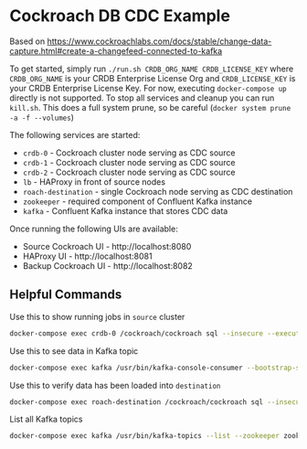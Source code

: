# Cockroach DB CDC Example

Based on https://www.cockroachlabs.com/docs/stable/change-data-capture.html#create-a-changefeed-connected-to-kafka

To get started, simply run `./run.sh CRDB_ORG_NAME CRDB_LICENSE_KEY` where `CRDB_ORG_NAME` is your CRDB Enterprise License Org and `CRDB_LICENSE_KEY` is your CRDB Enterprise License Key.  For now, executing `docker-compose up` directly is not supported.  To stop all services and cleanup you can run `kill.sh`.  This does a full system prune, so be careful (`docker system prune -a -f --volumes`)

The following services are started:
* `crdb-0` - Cockroach cluster node serving as CDC source
* `crdb-1` - Cockroach cluster node serving as CDC source
* `crdb-2` - Cockroach cluster node serving as CDC source
* `lb` - HAProxy in front of source nodes
* `roach-destination` - single Cockroach node serving as CDC destination
* `zookeeper` - required component of Confluent Kafka instance
* `kafka` - Confluent Kafka instance that stores CDC data


Once running the following UIs are available:

* Source Cockroach UI - http://localhost:8080
* HAProxy UI - http://localhost:8081
* Backup Cockroach UI - http://localhost:8082

## Helpful Commands

Use this to show running jobs in `source` cluster
```bash
docker-compose exec crdb-0 /cockroach/cockroach sql --insecure --execute="SHOW JOBS;"
```

Use this to see data in Kafka topic
```bash
docker-compose exec kafka /usr/bin/kafka-console-consumer --bootstrap-server=localhost:9092 --property print.key=true --from-beginning --topic=kv
```

Use this to verify data has been loaded into `destination`
```bash
docker-compose exec roach-destination /cockroach/cockroach sql --insecure --database ycsb_backup --execute="select count(*) from usertable;"
```

List all Kafka topics
```bash
docker-compose exec kafka /usr/bin/kafka-topics --list --zookeeper zookeeper:2181
```